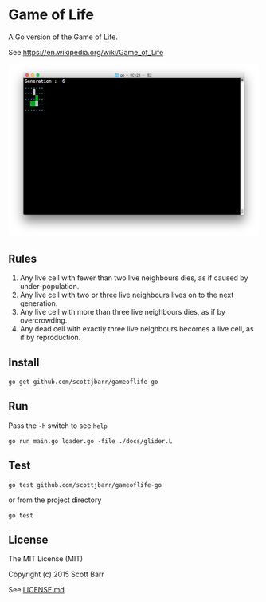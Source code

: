 # Game of Life

A Go version of the Game of Life.

See https://en.wikipedia.org/wiki/Game_of_Life

<img src="docs/gameoflife-screenshot.png"/>

## Rules

1. Any live cell with fewer than two live neighbours dies, as if caused by
   under-population.
1. Any live cell with two or three live neighbours lives on to the next
   generation.
1. Any live cell with more than three live neighbours dies, as if by
   overcrowding.
1. Any dead cell with exactly three live neighbours becomes a live cell, as if
   by reproduction.

## Install

    go get github.com/scottjbarr/gameoflife-go

## Run

Pass the `-h` switch to see `help`

    go run main.go loader.go -file ./docs/glider.L


## Test

    go test github.com/scottjbarr/gameoflife-go

or from the project directory

    go test

## License

The MIT License (MIT)

Copyright (c) 2015 Scott Barr

See [LICENSE.md](LICENSE.md)
